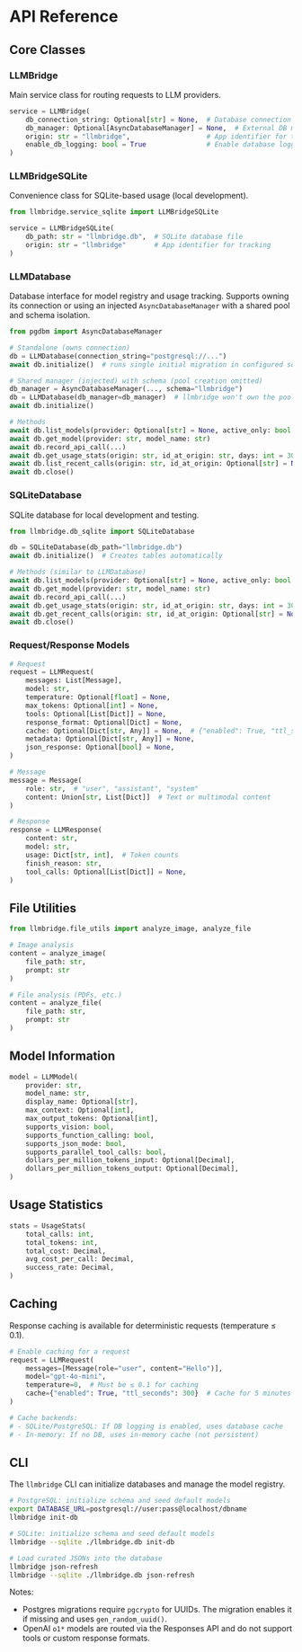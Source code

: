 # API Reference

## Core Classes

### LLMBridge
Main service class for routing requests to LLM providers.

```python
service = LLMBridge(
    db_connection_string: Optional[str] = None,  # Database connection
    db_manager: Optional[AsyncDatabaseManager] = None,  # External DB manager (pgdbm)
    origin: str = "llmbridge",                   # App identifier for tracking
    enable_db_logging: bool = True               # Enable database logging
)
```

### LLMBridgeSQLite
Convenience class for SQLite-based usage (local development).

```python
from llmbridge.service_sqlite import LLMBridgeSQLite

service = LLMBridgeSQLite(
    db_path: str = "llmbridge.db",  # SQLite database file
    origin: str = "llmbridge"       # App identifier for tracking
)
```

### LLMDatabase
Database interface for model registry and usage tracking. Supports owning its connection or using an injected `AsyncDatabaseManager` with a shared pool and schema isolation.

```python
from pgdbm import AsyncDatabaseManager

# Standalone (owns connection)
db = LLMDatabase(connection_string="postgresql://...")
await db.initialize()  # runs single initial migration in configured schema (or public)

# Shared manager (injected) with schema (pool creation omitted)
db_manager = AsyncDatabaseManager(..., schema="llmbridge")
db = LLMDatabase(db_manager=db_manager)  # llmbridge won't own the pool
await db.initialize()

# Methods
await db.list_models(provider: Optional[str] = None, active_only: bool = True)
await db.get_model(provider: str, model_name: str)
await db.record_api_call(...)
await db.get_usage_stats(origin: str, id_at_origin: str, days: int = 30)
await db.list_recent_calls(origin: str, id_at_origin: Optional[str] = None, limit: int = 100, offset: int = 0)
await db.close()
```

### SQLiteDatabase
SQLite database for local development and testing.

```python
from llmbridge.db_sqlite import SQLiteDatabase

db = SQLiteDatabase(db_path="llmbridge.db")
await db.initialize()  # Creates tables automatically

# Methods (similar to LLMDatabase)
await db.list_models(provider: Optional[str] = None, active_only: bool = True)
await db.get_model(provider: str, model_name: str)
await db.record_api_call(...)
await db.get_usage_stats(origin: str, id_at_origin: str, days: int = 30)
await db.get_recent_calls(origin: str, id_at_origin: Optional[str] = None, limit: int = 100)
await db.close()
```

### Request/Response Models

```python
# Request
request = LLMRequest(
    messages: List[Message],
    model: str,
    temperature: Optional[float] = None,
    max_tokens: Optional[int] = None,
    tools: Optional[List[Dict]] = None,
    response_format: Optional[Dict] = None,
    cache: Optional[Dict[str, Any]] = None,  # {"enabled": True, "ttl_seconds": 600}
    metadata: Optional[Dict[str, Any]] = None,
    json_response: Optional[bool] = None,
)

# Message
message = Message(
    role: str,  # "user", "assistant", "system"
    content: Union[str, List[Dict]]  # Text or multimodal content
)

# Response
response = LLMResponse(
    content: str,
    model: str,
    usage: Dict[str, int],  # Token counts
    finish_reason: str,
    tool_calls: Optional[List[Dict]] = None,
)
```

## File Utilities

```python
from llmbridge.file_utils import analyze_image, analyze_file

# Image analysis
content = analyze_image(
    file_path: str,
    prompt: str
)

# File analysis (PDFs, etc.)
content = analyze_file(
    file_path: str,
    prompt: str
)
```

## Model Information

```python
model = LLMModel(
    provider: str,
    model_name: str,
    display_name: Optional[str],
    max_context: Optional[int],
    max_output_tokens: Optional[int],
    supports_vision: bool,
    supports_function_calling: bool,
    supports_json_mode: bool,
    supports_parallel_tool_calls: bool,
    dollars_per_million_tokens_input: Optional[Decimal],
    dollars_per_million_tokens_output: Optional[Decimal],
)
```

## Usage Statistics

```python
stats = UsageStats(
    total_calls: int,
    total_tokens: int,
    total_cost: Decimal,
    avg_cost_per_call: Decimal,
    success_rate: Decimal,
)
```

## Caching

Response caching is available for deterministic requests (temperature ≤ 0.1).

```python
# Enable caching for a request
request = LLMRequest(
    messages=[Message(role="user", content="Hello")],
    model="gpt-4o-mini",
    temperature=0,  # Must be ≤ 0.1 for caching
    cache={"enabled": True, "ttl_seconds": 300}  # Cache for 5 minutes
)

# Cache backends:
# - SQLite/PostgreSQL: If DB logging is enabled, uses database cache
# - In-memory: If no DB, uses in-memory cache (not persistent)
```

## CLI

The `llmbridge` CLI can initialize databases and manage the model registry.

```bash
# PostgreSQL: initialize schema and seed default models
export DATABASE_URL=postgresql://user:pass@localhost/dbname
llmbridge init-db

# SQLite: initialize schema and seed default models
llmbridge --sqlite ./llmbridge.db init-db

# Load curated JSONs into the database
llmbridge json-refresh
llmbridge --sqlite ./llmbridge.db json-refresh
```

Notes:
- Postgres migrations require `pgcrypto` for UUIDs. The migration enables it if missing and uses `gen_random_uuid()`.
- OpenAI `o1*` models are routed via the Responses API and do not support tools or custom response formats.